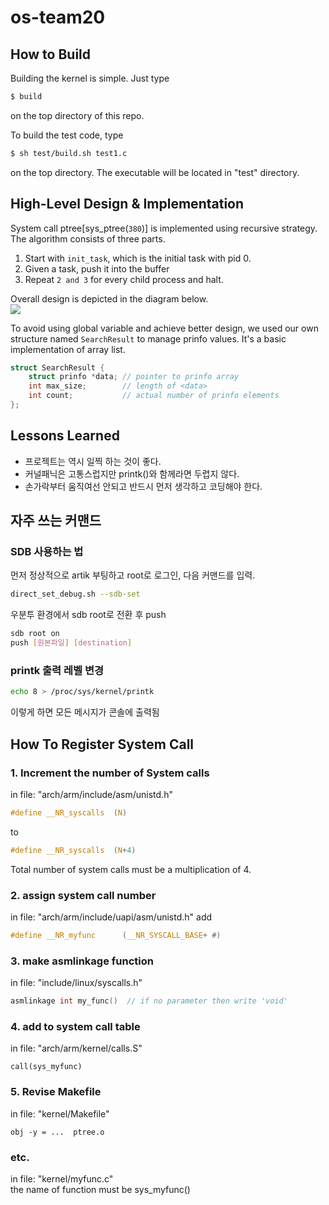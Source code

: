 # os-team20

## How to Build
Building the kernel is simple. Just type
```sh
$ build
```
on the top directory of this repo.

To build the test code, type
```sh
$ sh test/build.sh test1.c
```
on the top directory. The executable will be located in "test" directory.

## High-Level Design & Implementation
System call ptree[sys_ptree(`380`)] is implemented using recursive strategy. The algorithm consists of three parts.
1. Start with `init_task`, which is the initial task with pid 0.
2. Given a task, push it into the buffer
3. Repeat `2 and 3` for every child process and halt.

Overall design is depicted in the diagram below.  
![](https://github.com/swsnu/os-team20/blob/master/Proj1%20Diagram.png)

To avoid using global variable and achieve better design, we used our own structure named `SearchResult` to manage prinfo values. It's a basic implementation of array list.
```c
struct SearchResult {
	struct prinfo *data; // pointer to prinfo array
	int max_size;        // length of <data>
	int count;           // actual number of prinfo elements
};
```

## Lessons Learned
* 프로젝트는 역시 일찍 하는 것이 좋다.
* 커널패닉은 고통스럽지만 printk()와 함께라면 두렵지 않다.
* 손가락부터 움직여선 안되고 반드시 먼저 생각하고 코딩해야 한다.

## 자주 쓰는 커맨드

### SDB 사용하는 법
먼저 정상적으로 artik 부팅하고 root로 로그인, 다음 커맨드를 입력.
```sh
direct_set_debug.sh --sdb-set
```

우분투 환경에서 sdb root로 전환 후 push
```sh
sdb root on
push [원본파일] [destination]
```

### printk 출력 레벨 변경
```sh
echo 8 > /proc/sys/kernel/printk
```
이렇게 하면 모든 메시지가 콘솔에 출력됨

## How To Register System Call
### 1. Increment the number of System calls
in file: "arch/arm/include/asm/unistd.h"
``` c
#define __NR_syscalls  (N)
```
to
```c
#define __NR_syscalls  (N+4)
```
Total number of system calls must be a multiplication of 4.

### 2. assign system call number
in file: "arch/arm/include/uapi/asm/unistd.h"
add
```c
#define __NR_myfunc      (__NR_SYSCALL_BASE+ #) 
```

### 3. make asmlinkage function
in file: "include/linux/syscalls.h"
```c
asmlinkage int my_func()  // if no parameter then write 'void' 
```

### 4. add to system call table
in file: "arch/arm/kernel/calls.S"
```
call(sys_myfunc)
```

### 5. Revise Makefile
in file: "kernel/Makefile"
```
obj -y = ...  ptree.o
```

### etc.
in file: "kernel/myfunc.c"  
the name of function must be sys_myfunc()




